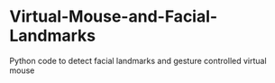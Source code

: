 # Virtual-Mouse-and-Facial-Landmarks
Python code to detect facial landmarks and gesture controlled virtual mouse
